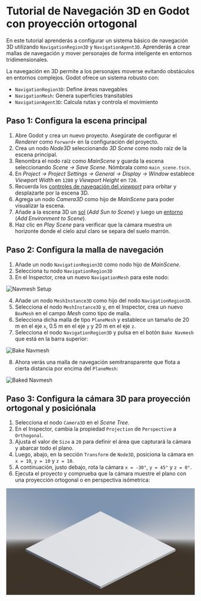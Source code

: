 # Tutorial de Navegación 3D en Godot con proyección ortogonal

En este tutorial aprenderás a configurar un sistema básico de navegación 3D utilizando `NavigationRegion3D` y `NavigationAgent3D`. Aprenderás a crear mallas de navegación y mover personajes de forma inteligente en entornos tridimensionales.

La navegación en 3D permite a los personajes moverse evitando obstáculos en entornos complejos. Godot ofrece un sistema robusto con:
- `NavigationRegion3D`: Define áreas navegables
- `NavigationMesh`: Genera superficies transitables
- `NavigationAgent3D`: Calcula rutas y controla el movimiento

## Paso 1: Configura la escena principal

1. Abre Godot y crea un nuevo proyecto. Asegúrate de configurar el _Renderer_ como `Forward+` en la configuración del proyecto.
2. Crea un nodo _Node3D_ seleccionando _3D Scene_ como nodo raíz de la escena principal.
3. Renombra el nodo raíz como _MainScene_ y guarda la escena seleccionando _Scene → Save Scene_. Nómbrala como `main_scene.tscn`.
4. En _Project → Project Settings → General → Display → Window_ establece _Viewport Width_ en `1280` y _Viewport Height_ en `720`.
5. Recuerda los [controles de navegación del _viewport_][T01] para orbitar y desplazarte por la escena 3D.
6. Agrega un nodo _Camera3D_ como hijo de _MainScene_ para poder visualizar la escena.
7. Añade a la escena 3D un [sol][T02] (_Add Sun to Scene_) y luego un [entorno][T03] (_Add Environment to Scene_).
8. Haz clic en _Play Scene_ para verificar que la cámara muestra un horizonte donde el cielo azul claro se separa del suelo marrón.

[T01]: https://github.com/milq/milq.github.io/blob/master/cursos/godot/tutorials/3d_viewport_navigation_controls.md
[T02]: https://raw.githubusercontent.com/milq/milq.github.io/refs/heads/master/cursos/godot/images/add_sun_to_scene.png
[T03]: https://raw.githubusercontent.com/milq/milq.github.io/refs/heads/master/cursos/godot/images/add_environment_to_scene.png

## Paso 2: Configura la malla de navegación

1. Añade un nodo `NavigationRegion3D` como nodo hijo de _MainScene_.
2. Selecciona tu nodo `NavigationRegion3D`
3. En el Inspector, crea un nuevo `NavigationMesh` para este nodo:

![Navmesh Setup](https://docs.godotengine.org/en/stable/_images/nav_3d_min_setup_step1.png)

4. Añade un nodo `MeshInstance3D` como hijo del nodo `NavigationRegion3D`.
5. Selecciona el nodo `MeshInstance3D` y, en el Inspector, crea un nuevo `BoxMesh` en el campo _Mesh_ como tipo de malla.
6. Selecciona dicha malla de tipo `PlaneMesh` y establece un tamaño de 20 m en el eje `x`, 0.5 m en el eje `y` y 20 m en el eje `z`.
7. Selecciona el nodo `NavigationRegion3D` y pulsa en el botón `Bake Navmesh` que está en la barra superior:

![Bake Navmesh](https://docs.godotengine.org/en/stable/_images/nav_3d_min_setup_step2.png)

8. Ahora verás una malla de navegación semitransparente que flota a cierta distancia por encima del `PlaneMesh`:

![Baked Navmesh](https://docs.godotengine.org/en/stable/_images/nav_3d_min_setup_step3.png)

## Paso 3: Configura la cámara 3D para proyección ortogonal y posiciónala

1. Selecciona el nodo `Camera3D` en el _Scene Tree_.
2. En el Inspector, cambia la propiedad `Projection` de `Perspective` a `Orthogonal`.  
3. Ajusta el valor de `Size` a `20` para definir el área que capturará la cámara y abarcar todo el plano.
4. Luego, abajo, en la sección `Transform` de `Node3D`, posiciona la cámara en `x = 10`, `y = 10` y `z = 10`.
5. A continuación, justo debajo, rota la cámara `x = -30°`, `y = 45°` y `z = 0°`.
6. Ejecuta el proyecto y comprueba que la cámara muestre el plano con una proyección ortogonal o en perspectiva isómetrica:

![Cámara 3D ortogonal](tutorial_navegacion_3d_ortogonal.png "Cámara 3D ortogonal")
